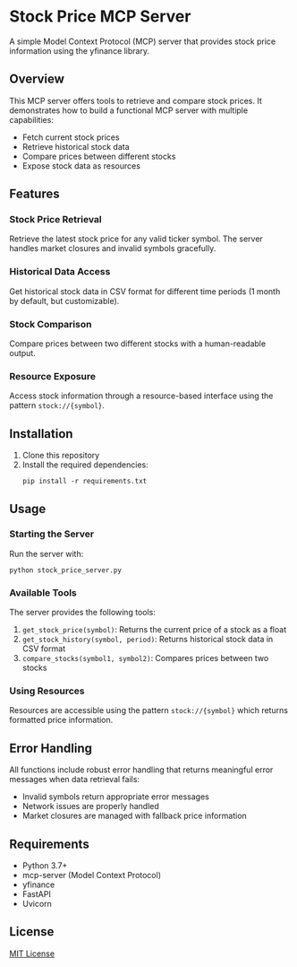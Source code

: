 # Stock Price MCP Server

A simple Model Context Protocol (MCP) server that provides stock price information using the yfinance library.

## Overview

This MCP server offers tools to retrieve and compare stock prices. It demonstrates how to build a functional MCP server with multiple capabilities:

- Fetch current stock prices
- Retrieve historical stock data
- Compare prices between different stocks
- Expose stock data as resources

## Features

### Stock Price Retrieval
Retrieve the latest stock price for any valid ticker symbol. The server handles market closures and invalid symbols gracefully.

### Historical Data Access
Get historical stock data in CSV format for different time periods (1 month by default, but customizable).

### Stock Comparison
Compare prices between two different stocks with a human-readable output.

### Resource Exposure
Access stock information through a resource-based interface using the pattern `stock://{symbol}`.

## Installation

1. Clone this repository
2. Install the required dependencies:
   ```
   pip install -r requirements.txt
   ```

## Usage

### Starting the Server

Run the server with:

```
python stock_price_server.py
```

### Available Tools

The server provides the following tools:

1. `get_stock_price(symbol)`: Returns the current price of a stock as a float
2. `get_stock_history(symbol, period)`: Returns historical stock data in CSV format
3. `compare_stocks(symbol1, symbol2)`: Compares prices between two stocks

### Using Resources

Resources are accessible using the pattern `stock://{symbol}` which returns formatted price information.

## Error Handling

All functions include robust error handling that returns meaningful error messages when data retrieval fails:

- Invalid symbols return appropriate error messages
- Network issues are properly handled
- Market closures are managed with fallback price information

## Requirements

- Python 3.7+
- mcp-server (Model Context Protocol)
- yfinance
- FastAPI
- Uvicorn

## License

[MIT License](https://opensource.org/licenses/MIT)